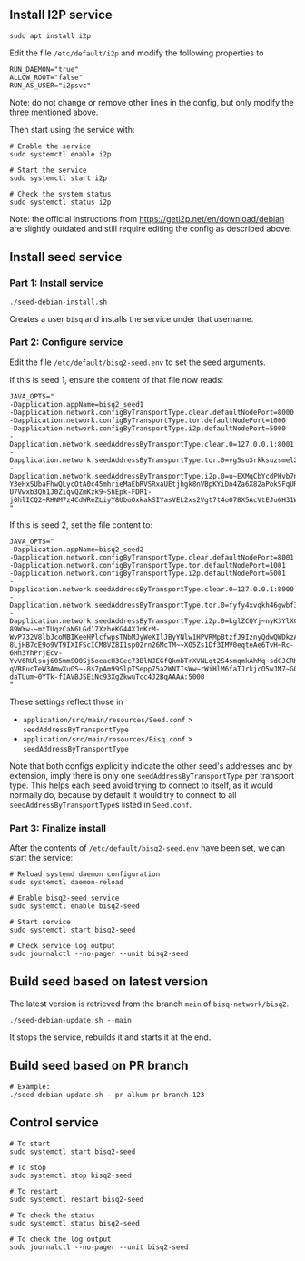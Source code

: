 ## Install I2P service

```
sudo apt install i2p
```

Edit the file `/etc/default/i2p` and modify the following properties to
```
RUN_DAEMON="true"
ALLOW_ROOT="false"
RUN_AS_USER="i2psvc"
```

Note: do not change or remove other lines in the config, but only modify the three mentioned above.

Then start using the service with:

```
# Enable the service
sudo systemctl enable i2p

# Start the service
sudo systemctl start i2p

# Check the system status
sudo systemctl status i2p
```

Note: the official instructions from https://geti2p.net/en/download/debian are slightly outdated and still require
editing the config as described above.


## Install seed service

### Part 1: Install service

```
./seed-debian-install.sh
```

Creates a user `bisq` and installs the service under that username.

### Part 2: Configure service

Edit the file `/etc/default/bisq2-seed.env` to set the seed arguments.

If this is seed 1, ensure the content of that file now reads:

```
JAVA_OPTS="
-Dapplication.appName=bisq2_seed1
-Dapplication.network.configByTransportType.clear.defaultNodePort=8000
-Dapplication.network.configByTransportType.tor.defaultNodePort=1000
-Dapplication.network.configByTransportType.i2p.defaultNodePort=5000
-Dapplication.network.seedAddressByTransportType.clear.0=127.0.0.1:8001
-Dapplication.network.seedAddressByTransportType.tor.0=vg5su3rkksuzsmel2gwpgov6a3azgcmnnad7euophaqd2fnpljx2zayd.onion:1001
-Dapplication.network.seedAddressByTransportType.i2p.0=u~EXMqCbYcdPHvb7nl-Y3eHxSUbaFhwQLycOtA0c45mhrieMaEbRVSRxaUEtjhgk8nVBpKYiDn4Za6X82aPokSFqURJx09bfKTExTklI~1u~0PJk6Wt3~Jpg4TLCYxql0WEphbEs5oEIR1d4myIm4ng3Iz9TM3dZUBMf4B~oRUiMGRxO-U7Vwxb3Qh1J0ZiqvQZmKzk9~ShEpk-FDR1-j0hlICQ2~RHNM7z4CdWReZLiyY8UboOxkakSIYasVEL2xs2Vgt7t4o078X5AcVtEJu6H31WXvUZSffFrt1BXZNTIoYs1FCCuhS1jMLh8N96eR3AqZ43Nr4Ljp78iqbLdikeVhb53Nzr0rDSYcfh57d2YVitjhfz2ant~6~SGSPxdJRdmsmDkTn5VAZwJhHGM5nh2BQbEwuEeeoufw6s7FNEoWMcv86h6ODmKTO0xyk8oMBT81zjdT8Xg5UkaHMSqJ0DnGcrVN4RQ6kOEbT5wtshVjpHgwWiJvOyEcj8XLJLqAAAA:5001
"
```

If this is seed 2, set the file content to:

```
JAVA_OPTS="
-Dapplication.appName=bisq2_seed2
-Dapplication.network.configByTransportType.clear.defaultNodePort=8001
-Dapplication.network.configByTransportType.tor.defaultNodePort=1001
-Dapplication.network.configByTransportType.i2p.defaultNodePort=5001
-Dapplication.network.seedAddressByTransportType.clear.0=127.0.0.1:8000
-Dapplication.network.seedAddressByTransportType.tor.0=fyfy4xvqkh46gwbf3d5yi6bszisnz5uqzofgdzx2dr4jv5svrbfhuvad.onion:1000
-Dapplication.network.seedAddressByTransportType.i2p.0=kglZCQYj~nyK3YlXCD5FjxOY2ggH8yosII0rqc7oqFhFfjKWy-89WYw-~mtTUqzCaN6LGd17XzheKG44XJnKrM-WvP732V8lbJcoMBIKeeHPlcfwpsTNbMJyWeXIlJByYNlw1HPVRMpBtzfJ9IznyQdwQWDkzA72pLreqpzJrgIoVYzP9OTXVLdROXnTP9RdmnzZ0h1B8XhQM-8LjHB7cE9o9VT9IXIFScICM8VZ8I1sp02rn26McTM~~XO5Zs1Df3IMV0eqteAe6TvH~Rc-6Hh3YhPrjEcv-YvV6RUlsoj605mmSO0Sj5oeacH3Cec73BlNJEGfQkmbTrXVNLqt2S4smqmkAhMq~sdCJCRKP8CFeBk6r-qVREucTeW3AmwXuGS~-8s7pAm99SlpTSepp75a2WNTIsWw~rWiHlM6faTJrkjcO5wJM7~G0tdYgVGk4zrt4VJ02AakUdh8wG1Y5sAX-daTUum~0YTk-fIAVBJSEiNc93XgZkwuTcc4J2BqAAAA:5000
"
```

These settings reflect those in
- `application/src/main/resources/Seed.conf` > `seedAddressByTransportType`
- `application/src/main/resources/Bisq.conf` > `seedAddressByTransportType`

Note that both configs explicitly indicate the other seed's addresses and by extension, imply there is only one
`seedAddressByTransportType` per transport type. This helps each seed avoid trying to connect to itself, as it would 
normally do, because by default it would try to connect to all `seedAddressByTransportType`s listed in `Seed.conf`.

### Part 3: Finalize install

After the contents of `/etc/default/bisq2-seed.env` have been set, we can start the service:

```
# Reload systemd daemon configuration
sudo systemctl daemon-reload

# Enable bisq2-seed service
sudo systemctl enable bisq2-seed

# Start service
sudo systemctl start bisq2-seed

# Check service log output
sudo journalctl --no-pager --unit bisq2-seed
```


## Build seed based on latest version

The latest version is retrieved from the branch `main` of `bisq-network/bisq2`.
```
./seed-debian-update.sh --main
```

It stops the service, rebuilds it and starts it at the end.


## Build seed based on PR branch

```
# Example:
./seed-debian-update.sh --pr alkum pr-branch-123
```

## Control service

```
# To start
sudo systemctl start bisq2-seed

# To stop
sudo systemctl stop bisq2-seed

# To restart
sudo systemctl restart bisq2-seed

# To check the status
sudo systemctl status bisq2-seed

# To check the log output
sudo journalctl --no-pager --unit bisq2-seed
```